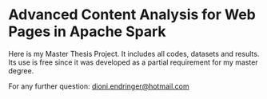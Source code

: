 # Advanced Content Analysis for Web Pages in Apache Spark

Here is my Master Thesis Project.
It includes all codes, datasets and results.
Its use is free since it was developed as a partial requirement for my master degree.

For any further question: dioni.endringer@hotmail.com
